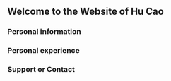 ## Welcome to the Website of Hu Cao

### Personal information

### Personal experience

### Support or Contact
